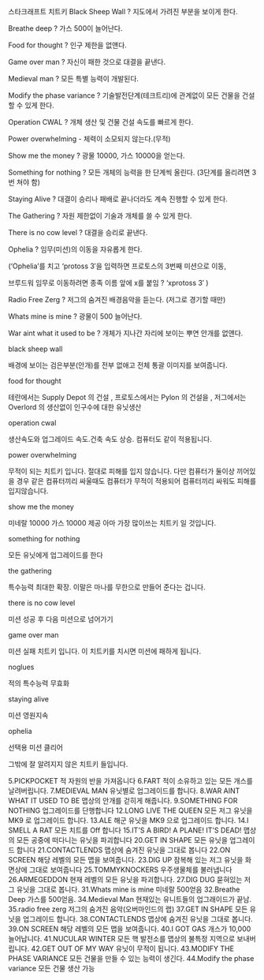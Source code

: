 스타크래프트 치트키 Black Sheep Wall ? 지도에서 가려진 부분을 보이게 한다.

Breathe deep ? 가스 500이 늘어난다.

Food for thought ? 인구 제한을 없앤다.

Game over man ? 자신이 패한 것으로 대결을 끝낸다.

Medieval man ? 모든 특별 능력이 개발된다.

Modify the phase variance ? 기술발전단계(테크트리)에 관계없이 모든 건물을 건설할 수 있게 한다.

Operation CWAL ? 개체 생산 및 건물 건설 속도를 빠르게 한다.

Power overwhelming - 체력이 소모되지 않는다.(무적)

Show me the money ? 광물 10000, 가스 10000을 얻는다.

Something for nothing ? 모든 개체의 능력을 한 단계씩 올린다. (3단계를 올리려면 3번 쳐야 함)

Staying Alive ? 대결이 승리나 패배로 끝나더라도 계속 진행할 수 있게 한다.

The Gathering ? 자원 제한없이 기술과 개체를 쓸 수 있게 한다.

There is no cow level ? 대결을 승리로 끝낸다.

Ophelia ? 임무(미션)의 이동을 자유롭게 한다.

(‘Ophelia’를 치고 ‘protoss 3′을 입력하면 프로토스의 3번째 미션으로 이동,

브루드워 임무로 이동하려면 종족 이름 앞에 x를 붙임 ? ‘xprotoss 3′ )

Radio Free Zerg ? 저그의 숨겨진 배경음악을 듣는다. (저그로 경기할 때만)

Whats mine is mine ? 광물이 500 늘어난다.

War aint what it used to be ? 개체가 지나간 자리에 보이는 뿌연 안개를 없앤다.

black sheep wall

배경에 보이는 검은부분(안개)를 전부 없애고 전체 통괄 이미지를 보여줍니다.

food for thought

테란에서는 Supply Depot 의 건설 , 프로토스에서는 Pylon 의 건설을 , 저그에서는 Overlord 의 생산없이 인구수에 대한 유닛생산

operation cwal

생산속도와 업그레이드 속도.건축 속도 상승. 컴퓨터도 같이 적용됩니다.

power overwhelming

무적이 되는 치트키 입니다. 절대로 피해를 입지 않습니다. 다만 컴퓨터가 둘이상 끼어있을 경우 같은 컴퓨터끼리 싸울때도 컴퓨터가 무적이 적용되어 컴퓨터끼리 싸워도 피해를 입지않습니다.

show me the money

미네랄 10000 가스 10000 제공 아마 가장 많이쓰는 치트키 일 것입니다.

something for nothing

모든 유닛에게 업그레이드를 한다

the gathering

특수능력 최대한 확장. 이말은 마나를 무한으로 만들어 준다는 겁니다.

there is no cow level

미션 성공 후 다음 미션으로 넘어가기

game over man

미션 실패 치트키 입니다. 이 치트키를 치시면 미션에 패하게 됩니다.

noglues

적의 특수능력 무효화

staying alive

미션 영원지속

ophelia

선택용 미션 클리어

그밖에 잘 알려지지 않은 치트키 들입니다.

5.PICKPOCKET 적 자원의 반을 가져옵니다 
6.FART 적이 소유하고 있는 모든 개스를 날려버립니다. 
7.MEDIEVAL MAN 유닛별로 업그레이드를 합니다. 
8.WAR AINT WHAT IT USED TO BE 맵상의 안개를 걷히게 해줍니다. 
9.SOMETHING FOR NOTHING 업그레이드를 단행합니다
12.LONG LIVE THE QUEEN 모든 저그 유닛을 MK9 로 업그레이드 합니다. 13.ALE 해군 유닛을 MK9 으로 업그레이드 합니다. 14.I SMELL A RAT 모든 치트를 Off 합니다 15.IT'S A BIRD! A PLANE! IT'S DEAD! 맵상의 모든 공중에 떠다니는 유닛을 파괴합니다 20.GET IN SHAPE 모든 유닛을 업그레이드 합니다 21.CONTACTLENDS 맵상에 숨겨진 유닛을 그대로 봅니다 22.ON SCREEN 해당 레벨의 모든 맵을 보여줍니다. 23.DIG UP 잠복해 있는 저그 유닛을 화면상에 그대로 보여줍니다 25.TOMMYKNOCKERS 우주생물체를 불러냅니다 26.ARMEGEDDON 현재 레벨의 모든 유닛을 파괴합니다. 27.DIG DUG 묻혀있는 저그 유닛을 그대로 봅니다. 31.Whats mine is mine 미네랄 500얻음 32.Breathe Deep 가스를 500얻음. 34.Medieval Man 현재있는 유니트들의 업그래이드가 끝남. 35.radio free zerg 저그의 숨겨진 음악(오버마인드의 랩) 37.GET IN SHAPE 모든 유닛을 업그레이드 합니다. 38.CONTACTLENDS 맵상에 숨겨진 유닛을 그대로 봅니다. 39.ON SCREEN 해당 레벨의 모든 맵을 보여줍니다. 40.I GOT GAS 개스가 10,000 늘어납니다. 41.NUCULAR WINTER 모든 핵 발전소를 맵상의 불특정 지역으로 보내버립니다. 42.GET OUT OF MY WAY 유닛이 무적이 됩니다. 43.MODIFY THE PHASE VARIANCE 모든 건물을 만들 수 있는 능력이 생긴다. 
44.Modify the phase variance 모든 건물 생산 가능